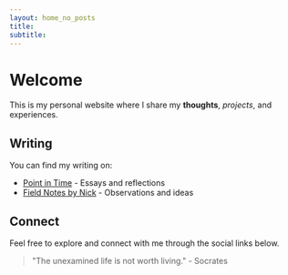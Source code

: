```yaml
---
layout: home_no_posts
title:
subtitle: 
---
```


# Welcome

This is my personal website where I share my **thoughts**, *projects*, and experiences.

## Writing

You can find my writing on:
- [Point in Time](https://nicholasachow.substack.com/) - Essays and reflections
- [Field Notes by Nick](https://fieldnotesbynick.substack.com/) - Observations and ideas

## Connect

Feel free to explore and connect with me through the social links below.

> "The unexamined life is not worth living." - Socrates
